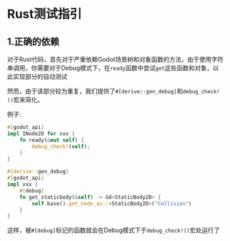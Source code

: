 # Rust测试指引

## 1.正确的依赖

 对于Rust代码，首先对于严重依赖Godot场景树和对象函数的方法，由于使用字符串调用，你需要对于Debug模式下，在`ready`函数中尝试`get`这些函数和对象，以此实现部分的自动测试

然而，由于该部分较为重复，我们提供了```#[derive::gen_debug]```和```debug_check!()```宏来简化。

例子:

```Rust
#[godot_api]
impl INode2D for xxx {
    fn ready(&mut self) {
        debug_check!(self);
    }
}

#[derive::gen_debug]
#[godot_api]
impl xxx {
    #[debug]
    fn get_staticbody(&self) -> Gd<StaticBody2D> {
        self.base().get_node_as::<StaticBody2D>("Collision")
    }
}
```

这样，被```#[debug]```标记的函数就会在Debug模式下于```debug_check!()```宏处运行了
